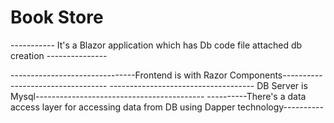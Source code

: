 # Book Store

----------- It's a Blazor application which has Db code file attached db creation ---------------

-------------------------------Frontend is with Razor Components----------------------------------
------------------------------------  DB Server is Mysql------------------------------------------
----------There's a data access layer for accessing data from DB using Dapper technology----------
